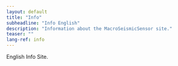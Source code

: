 ```yaml
---
layout: default
title: "Info"
subheadline: "Info English"
description: "Information about the MacroSeismicSensor site."
teaser: ""
lang-ref: info
---
```


English Info Site.
